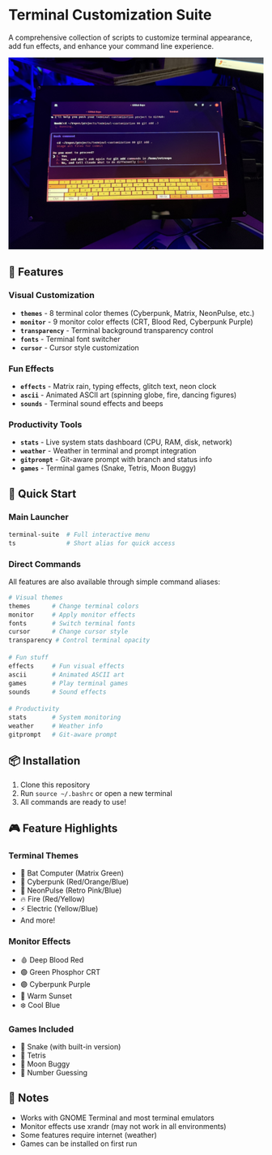 # Terminal Customization Suite

A comprehensive collection of scripts to customize terminal appearance, add fun effects, and enhance your command line experience.

![Terminal Customization](assets/images/terminal-customization-close.JPEG)

## 🎨 Features

### Visual Customization
- **`themes`** - 8 terminal color themes (Cyberpunk, Matrix, NeonPulse, etc.)
- **`monitor`** - 9 monitor color effects (CRT, Blood Red, Cyberpunk Purple)
- **`transparency`** - Terminal background transparency control
- **`fonts`** - Terminal font switcher
- **`cursor`** - Cursor style customization

### Fun Effects
- **`effects`** - Matrix rain, typing effects, glitch text, neon clock
- **`ascii`** - Animated ASCII art (spinning globe, fire, dancing figures)
- **`sounds`** - Terminal sound effects and beeps

### Productivity Tools
- **`stats`** - Live system stats dashboard (CPU, RAM, disk, network)
- **`weather`** - Weather in terminal and prompt integration
- **`gitprompt`** - Git-aware prompt with branch and status info
- **`games`** - Terminal games (Snake, Tetris, Moon Buggy)

## 🚀 Quick Start

### Main Launcher
```bash
terminal-suite  # Full interactive menu
ts              # Short alias for quick access
```

### Direct Commands
All features are also available through simple command aliases:

```bash
# Visual themes
themes      # Change terminal colors
monitor     # Apply monitor effects
fonts       # Switch terminal fonts
cursor      # Change cursor style
transparency # Control terminal opacity

# Fun stuff
effects     # Fun visual effects
ascii       # Animated ASCII art
games       # Play terminal games
sounds      # Sound effects

# Productivity
stats       # System monitoring
weather     # Weather info
gitprompt   # Git-aware prompt
```

## 📦 Installation

1. Clone this repository
2. Run `source ~/.bashrc` or open a new terminal
3. All commands are ready to use!

## 🎮 Feature Highlights

### Terminal Themes
- 🦇 Bat Computer (Matrix Green)
- 🌆 Cyberpunk (Red/Orange/Blue)
- 🌃 NeonPulse (Retro Pink/Blue)
- 🔥 Fire (Red/Yellow)
- ⚡ Electric (Yellow/Blue)
- And more!

### Monitor Effects
- 🩸 Deep Blood Red
- 🟢 Green Phosphor CRT
- 🟣 Cyberpunk Purple
- 🌅 Warm Sunset
- ❄️ Cool Blue

### Games Included
- 🐍 Snake (with built-in version)
- 🧱 Tetris
- 🚙 Moon Buggy
- 🎲 Number Guessing

## 📝 Notes
- Works with GNOME Terminal and most terminal emulators
- Monitor effects use xrandr (may not work in all environments)
- Some features require internet (weather)
- Games can be installed on first run